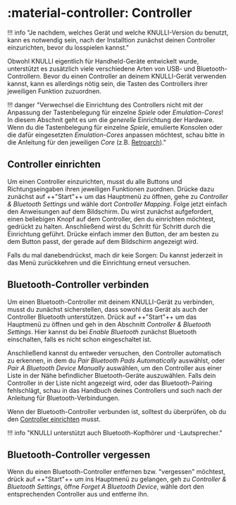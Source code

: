 # :material-controller: Controller

!!! info "Je nachdem, welches Gerät und welche KNULLI-Version du benutzt, kann es notwendig sein, nach der Installtion zunächst deinen Controller einzurichten, bevor du losspielen kannst."

Obwohl KNULLI eigentlich für Handheld-Geräte entwickelt wurde, unterstützt es zusätzlich viele verschiedene Arten von USB- und Bluetooth-Controllern. Bevor du einen Controller an deinem KNULLI-Gerät verwenden kannst, kann es allerdings nötig sein, die Tasten des Controllers ihrer jeweiligen Funktion zuzuordnen.

!!! danger "Verwechsel die Einrichtung des Controllers nicht mit der Anpassung der Tastenbelegung für einzelne *Spiele* oder *Emulation-Cores*! In diesem Abschnit geht es um die *generelle* Einrichtung der Hardware. Wenn du die Tastenbelegung für einzelne *Spiele*, emulierte Konsolen oder die dafür eingesetzten *Emulation-Cores* anpassen möchtest, schau bitte in die Anleitung für den jeweiligen *Core* (z.B. [Retroarch](./retroarch/controls))."

## Controller einrichten

Um einen Controller einzurichten, musst du alle Buttons und Richtungseingaben ihren jeweiligen Funktionen zuordnen. Drücke dazu zunächst auf ++"Start"++ um das Hauptmenü zu öffnen, gehe zu *Controller & Bluetooth Settings* und wähle dort *Controller Mapping*. Folge jetzt einfach den Anweisungen auf dem Bildschirm. Du wirst zunächst aufgefordert, einen beliebigen Knopf auf dem Controller, den du einrichten möchtest, gedrückt zu halten. Anschließend wirst du Schritt für Schritt durch die Einrichtung geführt. Drücke einfach immer den Button, der am besten zu dem Button passt, der gerade auf dem Bildschirm angezeigt wird.

Falls du mal danebendrückst, mach dir keie Sorgen: Du kannst jederzeit in das Menü zurückkehren und die Einrichtung erneut versuchen.

## Bluetooth-Controller verbinden

Um einen Bluetooth-Controller mit deinem KNULLI-Gerät zu verbinden, musst du zunächst sicherstellen, dass sowohl das Gerät als auch der Controller Bluetooth unterstützen. Drück auf ++"Start"++ um das Hauptmenü zu öffnen und geh in den Abschnitt *Controller & Bluetooth Settings*. Hier kannst du bei *Enable Bluetooth* zunächst Bluetooth einschalten, falls es nicht schon eingeschaltet ist.

Anschließend kannst du entweder versuchen, den Controller automatisch zu erkennen, in dem du *Pair Bluetooth Pads Automatically* auswählst, oder *Pair A Bluetooth Device Manually* auswählen, um den Controller aus einer Liste in der Nähe befindlicher Bluetooth-Geräte auszuwählen. Falls dein Controller in der Liste nicht angezeigt wird, oder das Bluetooth-Pairing fehlschlägt, schau in das Handbuch deines Controllers und such nach der Anleitung für Bluetooth-Verbindungen.

Wenn der Bluetooth-Controller verbunden ist, solltest du überprüfen, ob du den  [Controller einrichten](#controller-einrichten) musst.

!!! info "KNULLI unterstützt auch Bluetooth-Kopfhörer und -Lautsprecher."


## Bluetooth-Controller vergessen

Wenn du einen Bluetooth-Controller entfernen bzw. "vergessen" möchtest, drück auf ++"Start"++ um ins Hauptmenü zu gelangen, geh zu *Controller & Bluetooth Settings*, öffne *Forget A Bluetooth Device*, wähle dort den entsprechenden Controller aus und entferne ihn.

